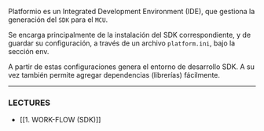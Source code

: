 Platformio es un Integrated Development Environment (IDE), que gestiona la generación del `SDK` para el `MCU`. 

Se encarga principalmente de la instalación del SDK correspondiente, y de guardar su configuración, a través de un archivo `platform.ini`, bajo la sección env.

A partir de estas configuraciones genera el entorno de desarrollo SDK. A su vez también permite agregar dependencias (librerías) fácilmente.

---
### LECTURES
- [[1. WORK-FLOW (SDK)]]
